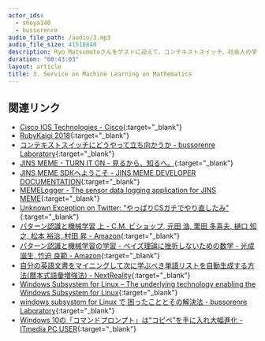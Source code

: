 ```yaml
---
actor_ids:
  - shoya140
  - bussorenre
audio_file_path: /audio/3.mp3
audio_file_size: 41510840
description: Ryo Matsumotoさんをゲストに迎えて、コンテキストスイッチ、社会人の学び直し、Windowsの開発環境などについて話しました。
duration: "00:43:03"
layout: article
title: 3. Service on Machine Learning on Mathematics
---
```


## 関連リンク

* [Cisco IOS Technologies - Cisco](https://www.cisco.com/c/en/us/products/ios-nx-os-software/ios-technologies/index.html){:target="_blank"}
* [RubyKaigi 2018](http://rubykaigi.org/2018){:target="_blank"}
* [コンテキストスイッチにどうやって立ち向かうか - bussorenre Laboratory](http://bussorenre.hatenablog.jp/entry/2018/05/13/103448){:target="_blank"}
* [JINS MEME - TURN IT ON - 見るから、知るへ。](https://jins-meme.com/ja/){:target="_blank"}
* [JINS MEME SDKへようこそ - JINS MEME DEVELOPER DOCUMENTATION](https://jins-meme.github.io/sdkdoc/){:target="_blank"}
* [MEMELogger - The sensor data logging application for JINS MEME](https://memelogger.shoya.io/){:target="_blank"}
* [Unknown Exception on Twitter: "やっぱりCSガチでやり直したみ"](https://twitter.com/bussorenre/status/995186759167180805){:target="_blank"}
* [パターン認識と機械学習 上 - C.M. ビショップ, 元田 浩, 栗田 多喜夫, 樋口 知之, 松本 裕治, 村田 昇 - Amazon](https://www.amazon.co.jp/%E3%83%91%E3%82%BF%E3%83%BC%E3%83%B3%E8%AA%8D%E8%AD%98%E3%81%A8%E6%A9%9F%E6%A2%B0%E5%AD%A6%E7%BF%92-%E4%B8%8A-C-M-%E3%83%93%E3%82%B7%E3%83%A7%E3%83%83%E3%83%97/dp/4621061224){:target="_blank"}
* [パターン認識と機械学習の学習 - ベイズ理論に挫折しないための数学 - 光成 滋生, 竹迫 良範 - Amazon](https://www.amazon.co.jp/%E3%83%91%E3%82%BF%E3%83%BC%E3%83%B3%E8%AA%8D%E8%AD%98%E3%81%A8%E6%A9%9F%E6%A2%B0%E5%AD%A6%E7%BF%92%E3%81%AE%E5%AD%A6%E7%BF%92%E2%80%95%E3%83%99%E3%82%A4%E3%82%BA%E7%90%86%E8%AB%96%E3%81%AB%E6%8C%AB%E6%8A%98%E3%81%97%E3%81%AA%E3%81%84%E3%81%9F%E3%82%81%E3%81%AE%E6%95%B0%E5%AD%A6-%E5%85%89%E6%88%90-%E6%BB%8B%E7%94%9F/dp/4873101662){:target="_blank"}
* [自分の英語文書をマイニングして次に学ぶべき単語リストを自動生成する方法(暦本式語彙増強法) - NextReality](http://d.hatena.ne.jp/rkmt/20140114/1389687306){:target="_blank"}
* [Windows Subsystem for Linux – The underlying technology enabling the Windows Subsystem for Linux](https://blogs.msdn.microsoft.com/wsl/){:target="_blank"}
* [windows subsystem for Linux で 困ったこととその解決法 - bussorenre Laboratory](http://bussorenre.hatenablog.jp/entry/2018/05/23/231732){:target="_blank"}
* [Windows 10の「コマンドプロンプト」は“コピペ”を手に入れ大幅進化 - ITmedia PC USER](http://www.itmedia.co.jp/pcuser/articles/1508/27/news042.html){:target="_blank"}
